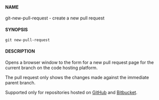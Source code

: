 #### NAME

git-new-pull-request - create a new pull request


#### SYNOPSIS

```
git new-pull-request
```


#### DESCRIPTION

Opens a browser window to the form for a new pull request page
for the current branch on the code hosting platform.

The pull request only shows the changes made against the immediate parent branch.

Supported only for repositories hosted on [GitHub](http://github.com/) and
[Bitbucket](https://bitbucket.org/).
